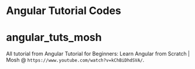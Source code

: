 # Angular Tutorial Codes

# angular_tuts_mosh

All tutorial from Angular Tutorial for Beginners: Learn Angular from Scratch | Mosh @ `https://www.youtube.com/watch?v=kChBiDhdSVA/`.

